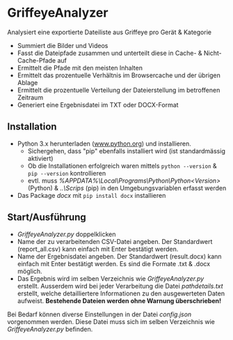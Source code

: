 # GriffeyeAnalyzer
Analysiert eine exportierte Dateiliste aus Griffeye pro Gerät &amp; Kategorie
- Summiert die Bilder und Videos
- Fasst die Dateipfade zusammen und unterteilt diese in Cache- & Nicht-Cache-Pfade auf
- Ermittelt die Pfade mit den meisten Inhalten
- Ermittelt das prozentuelle Verhältnis im Browsercache und der übrigen Ablage
- Ermittelt die prozentuelle Verteilung der Dateierstellung im betroffenen Zeitraum
- Generiert eine Ergebnisdatei im TXT oder DOCX-Format

## Installation
- Python 3.x herunterladen (www.python.org) und installieren.
  - Sichergehen, dass "pip" ebenfalls installiert wird (ist standardmässig aktiviert)
  - Ob die Installationen erfolgreich waren mittels ``python --version`` & ``pip --version`` kontrollieren
  - evtl. muss *%APPDATA%\Local\Programs\Python\Python\<Version>* (Python) & *..\Scrips* (pip) in den Umgebungsvariablen erfasst werden
- Das Package *docx* mit ``pip install docx`` installieren

## Start/Ausführung
- *GriffeyeAnalyzer.py* doppelklicken
- Name der zu verarbeitenden CSV-Datei angeben. Der Standardwert (report_all.csv) kann einfach mit Enter bestätigt werden.
- Name der Ergebnisdatei angeben. Der Standardwert (result.docx) kann einfach mit Enter bestätigt werden. Es sind die Formate .txt & .docx möglich.
- Das Ergebnis wird im selben Verzeichnis wie *GriffeyeAnalyzer.py* erstellt. Ausserdem wird bei jeder Verarbeitung die Datei *pathdetails.txt* erstellt, welche detailliertere Informationen zu den ausgewerteten Daten aufweist.
**Bestehende Dateien werden ohne Warnung überschrieben!**

Bei Bedarf können diverse Einstellungen in der Datei *config.json* vorgenommen werden. Diese Datei muss sich im selben Verzeichnis wie *GriffeyeAnalyzer.py* befinden.
